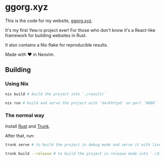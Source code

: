 # ggorg.xyz

This is the code for my website, [ggorg.xyz](https://ggorg.xyz).

It's my first Yew.rs project ever!
For those who don't know it's a React-like framework for building websites in Rust.

It also contains a Nix flake for reproducible results.

Made with ❤️ in Neovim.

## Building

### Using Nix

```bash
nix build # build the project into `./result/`

nix run # build and serve the project with `darkhttpd` on port `8080`
```

### The normal way

Install [Rust](https://rustup.rs/) and [Trunk](https://trunkrs.dev/#install).

After that, run:

```bash
trunk serve # to build the project in debug mode and serve it with live reloading

trunk build --release # to build the project in release mode into `./dist/`
```
